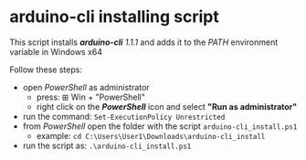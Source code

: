 # arduino-cli installing script

This script installs **_arduino-cli_** *1.1.1* and adds it to the _PATH_ environment variable in Windows x64

Follow these steps:

- open _PowerShell_ as administrator 
    - press: ⊞ Win + "PowerShell"
    - right click on the **_PowerShell_** icon and select **"Run as administrator"**
- run the command: `Set-ExecutionPolicy Unrestricted`
- from _PowerShell_ open the folder with the script `arduino-cli_install.ps1`
    - example: `cd C:\Users\User1\Downloads\arduino-cli_install`
- run the script as: `.\arduino-cli_install.ps1`